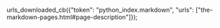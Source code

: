 urls_downloaded_cb({"token": "python_index.markdown", "urls": ["the-markdown-pages.html#page-description"]});